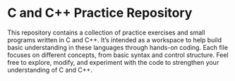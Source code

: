 # C and C++ Practice Repository

This repository contains a collection of practice exercises and small programs written in C and C++. It’s intended as a workspace to help build basic understanding in these languages through hands-on coding. Each file focuses on different concepts, from basic syntax and control structure. Feel free to explore, modify, and experiment with the code to strengthen your understanding of C and C++.

